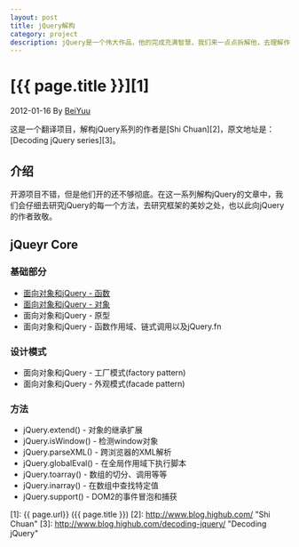 ```yaml
---
layout: post
title: jQuery解构
category: project
description: jQuery是一个伟大作品，他的完成充满智慧，我们来一点点拆解他，去理解作者的思想精华。
---
```

# [{{ page.title }}][1]
2012-01-16 By [BeiYuu][]

这是一个翻译项目，解构jQuery系列的作者是[Shi Chuan][2]，原文地址是：[Decoding jQuery series][3]。

## 介绍
开源项目不错，但是他们开的还不够彻底。在这一系列解构jQuery的文章中，我们会仔细去研究jQuery的每一个方法，去研究框架的美妙之处，也以此向jQuery的作者致敬。

## jQueyr Core

### 基础部分
* [面向对象和jQuery - 函数](/decoding-jquery/oop-jquery-function "面向对象和jQuery - 函数")
* [面向对象和jQuery - 对象](/decoding-jquery/oop-jquery-object "面向对象和jQuery - 对象")
* 面向对象和jQuery - 原型
* 面向对象和jQuery - 函数作用域、链式调用以及jQuery.fn

### 设计模式
* 面向对象和jQuery - 工厂模式(factory pattern)
* 面向对象和jQuery - 外观模式(facade pattern)

### 方法
* jQuery.extend() - 对象的继承扩展
* jQuery.isWindow() - 检测window对象
* jQuery.parseXML() - 跨浏览器的XML解析
* jQuery.globalEval() - 在全局作用域下执行脚本
* jQuery.toarray() - 数组的切分、调用等等
* jQuery.inarray() - 在数组中查找特定值
* jQuery.support() - DOM2的事件冒泡和捕获

[BeiYuu]:    http://beiyuu.com  "BeiYuu"
[1]:    {{ page.url}}  ({{ page.title }})
[2]:    http://www.blog.highub.com/ "Shi Chuan"
[3]:    http://www.blog.highub.com/decoding-jquery/ "Decoding jQuery"
